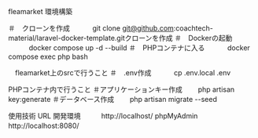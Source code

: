 fleamarket 環境構築

＃　クローンを作成
　　　git clone git@github.com:coachtech-material/laravel-docker-template.gitクローンを作成
＃　Dockerの起動
　　　docker compose up -d --build
＃　PHPコンテナに入る
　　　docker compose exec php bash

 　fleamarket上のsrcで行うこと
＃　.env作成
　　　cp .env.local .env

   PHPコンテナ内で行うこと
＃アプリケーションキー作成
　　php artisan key:generate
＃データベース作成
　　php artisan migrate --seed



使用技術
  URL 開発環境　　　http://localhost/ phpMyAdmin　　http://localhost:8080/
　　　
